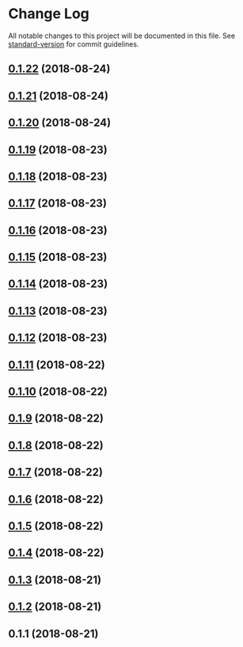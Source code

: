 # Change Log

All notable changes to this project will be documented in this file. See [standard-version](https://github.com/conventional-changelog/standard-version) for commit guidelines.

<a name="0.1.22"></a>
## [0.1.22](https://github.com/ktquez/vuepress-theme-ktquez/compare/v0.1.21...v0.1.22) (2018-08-24)



<a name="0.1.21"></a>
## [0.1.21](https://github.com/ktquez/vuepress-theme-ktquez/compare/v0.1.20...v0.1.21) (2018-08-24)



<a name="0.1.20"></a>
## [0.1.20](https://github.com/ktquez/vuepress-theme-ktquez/compare/v0.1.19...v0.1.20) (2018-08-24)



<a name="0.1.19"></a>
## [0.1.19](https://github.com/ktquez/vuepress-theme-ktquez/compare/v0.1.18...v0.1.19) (2018-08-23)



<a name="0.1.18"></a>
## [0.1.18](https://github.com/ktquez/vuepress-theme-ktquez/compare/v0.1.17...v0.1.18) (2018-08-23)



<a name="0.1.17"></a>
## [0.1.17](https://github.com/ktquez/vuepress-theme-ktquez/compare/v0.1.16...v0.1.17) (2018-08-23)



<a name="0.1.16"></a>
## [0.1.16](https://github.com/ktquez/vuepress-theme-ktquez/compare/v0.1.15...v0.1.16) (2018-08-23)



<a name="0.1.15"></a>
## [0.1.15](https://github.com/ktquez/vuepress-theme-ktquez/compare/v0.1.14...v0.1.15) (2018-08-23)



<a name="0.1.14"></a>
## [0.1.14](https://github.com/ktquez/vuepress-theme-ktquez/compare/v0.1.13...v0.1.14) (2018-08-23)



<a name="0.1.13"></a>
## [0.1.13](https://github.com/ktquez/vuepress-theme-ktquez/compare/v0.1.12...v0.1.13) (2018-08-23)



<a name="0.1.12"></a>
## [0.1.12](https://github.com/ktquez/vuepress-theme-ktquez/compare/v0.1.11...v0.1.12) (2018-08-23)



<a name="0.1.11"></a>
## [0.1.11](https://github.com/ktquez/vuepress-theme-ktquez/compare/v0.1.10...v0.1.11) (2018-08-22)



<a name="0.1.10"></a>
## [0.1.10](https://github.com/ktquez/vuepress-theme-ktquez/compare/v0.1.9...v0.1.10) (2018-08-22)



<a name="0.1.9"></a>
## [0.1.9](https://github.com/ktquez/vuepress-theme-ktquez/compare/v0.1.8...v0.1.9) (2018-08-22)



<a name="0.1.8"></a>
## [0.1.8](https://github.com/ktquez/vuepress-theme-ktquez/compare/v0.1.7...v0.1.8) (2018-08-22)



<a name="0.1.7"></a>
## [0.1.7](https://github.com/ktquez/vuepress-theme-ktquez/compare/v0.1.6...v0.1.7) (2018-08-22)



<a name="0.1.6"></a>
## [0.1.6](https://github.com/ktquez/vuepress-theme-ktquez/compare/v0.1.5...v0.1.6) (2018-08-22)



<a name="0.1.5"></a>
## [0.1.5](https://github.com/ktquez/vuepress-theme-ktquez/compare/v0.1.4...v0.1.5) (2018-08-22)



<a name="0.1.4"></a>
## [0.1.4](https://github.com/ktquez/vuepress-theme-ktquez/compare/v0.1.3...v0.1.4) (2018-08-22)



<a name="0.1.3"></a>
## [0.1.3](https://github.com/ktquez/vuepress-theme-ktquez/compare/v0.1.2...v0.1.3) (2018-08-21)



<a name="0.1.2"></a>
## [0.1.2](https://github.com/ktquez/vuepress-theme-ktquez/compare/v0.1.1...v0.1.2) (2018-08-21)



<a name="0.1.1"></a>
## 0.1.1 (2018-08-21)

